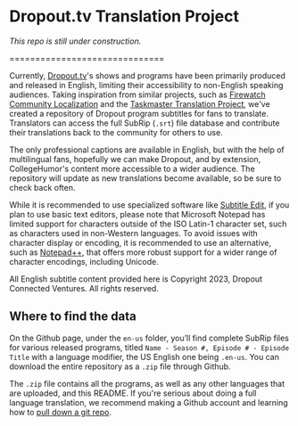 # Dropout.tv Translation Project

<i>This repo is still under construction.</i>

==============================

Currently, [Dropout.tv](https://www.dropout.tv/)'s shows and programs have been primarily produced and released in English, limiting their accessibility to non-English speaking audiences. Taking inspiration from similar projects, such as [Firewatch Community Localization](https://github.com/camposantogames/firewatch_localization) and the [Taskmaster Translation Project](https://linktr.ee/tmworldwideinc), we've created a repository of Dropout program subtitles for fans to translate. Translators can access the full SubRip (`.srt`) file database and contribute their translations back to the community for others to use.

The only professional captions are available in English, but with the help of multilingual fans, hopefully we can make Dropout, and by extension, CollegeHumor's content more accessible to a wider audience. The repository will update as new translations become available, so be sure to check back often.

While it is recommended to use specialized software like [Subtitle Edit](https://www.nikse.dk/subtitleedit), if you plan to use basic text editors, please note that Microsoft Notepad has limited support for characters outside of the ISO Latin-1 character set, such as characters used in non-Western languages. To avoid issues with character display or encoding, it is recommended to use an alternative, such as [Notepad++](https://notepad-plus-plus.org/), that offers more robust support for a wider range of character encodings, including Unicode.

All English subtitle content provided here is Copyright 2023, Dropout Connected Ventures. All rights reserved.


Where to find the data
-----------
On the Github page, under the `en-us` folder, you’ll find complete SubRip files for various released programs, titled `Name - Season #, Episode # - Episode Title` with a language modifier, the US English one being `.en-us`. You can download the entire repository as a `.zip` file through Github.

The `.zip` file contains all the programs, as well as any other languages that are uploaded, and this README. If you're serious about doing a full language translation, we recommend making a Github account and learning how to [pull down a git repo](https://help.github.com/articles/set-up-git/).
